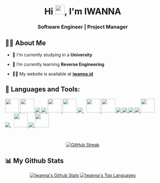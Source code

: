 <h1 align="center">Hi <img src="https://raw.githubusercontent.com/MartinHeinz/MartinHeinz/master/wave.gif" width="30px">, I'm IWANNA</h1>
<h3 align="center">Software Engineer | Project Manager</h3>


## 🙋‍♂️ About Me

- 🔭 I'm currently studying in a **University**

- 🌱 I’m currently learning **Reverse Engineering**

- 👨‍💻 My website is available at **[iwanna.id](https://iwanna.id/)**


## 🚀 Languages and Tools:

<p align="left"> 
    <a href="https://laravel.com/" target="_blank"><img src="https://www.vectorlogo.zone/logos/laravel/laravel-icon.svg" width="45" height="45"/>  </a>
    <a href="https://codeigniter.com/" target="_blank"><img src="https://img.icons8.com/?size=100&id=r4UrHt1gLC2t&format=png&color=000000" width="45" height="45"/>  </a>
    <a href="https://www.php.net/" target="_blank"> <img src="https://img.icons8.com/offices/50/000000/php-logo.png"/> </a> 
    <a href="https://reactjs.org/" target="_blank"> <img src="https://img.icons8.com/color/48/000000/react-native.png"/> </a>
    <a href="https://nextjs.org/" target="_blank"> <img src="https://www.vectorlogo.zone/logos/nextjs/nextjs-icon.svg" width="45" height="45"/> </a> 
    <a href="https://vuejs.org/" target="_blank"> <img src="https://www.vectorlogo.zone/logos/vuejs/vuejs-icon.svg" width="45" height="45"/> </a>
    <a style="padding-right:8px;" href="https://nodejs.org" target="_blank"> <img src="https://img.icons8.com/color/48/000000/nodejs.png"/> </a> 
    <a href="https://angular.dev/" target="_blank"> <img src="https://www.vectorlogo.zone/logos/angular/angular-icon.svg" width="45" height="45"/> </a>
    <a href="https://jquery.com/" target="_blank"> <img src="https://www.vectorlogo.zone/logos/jquery/jquery-icon.svg" width="45" height="45"/> </a>
    <a href="https://developer.mozilla.org/en-US/docs/Web/JavaScript" target="_blank"> <img src="https://img.icons8.com/color/48/000000/javascript.png"/> </a> 
    <a href="https://www.w3.org/html/" target="_blank"> <img src="https://img.icons8.com/color/48/000000/html-5.png"/> </a> 
    <a href="https://www.w3schools.com/css/" target="_blank"> <img src="https://img.icons8.com/color/48/000000/css3.png"/> </a> 
    <a href="https://getbootstrap.com" target="_blank"> <img src="https://img.icons8.com/color/48/000000/bootstrap.png"/> </a>
    <a href="https://tailwindcss.com/" target="_blank"> <img src="https://www.vectorlogo.zone/logos/tailwindcss/tailwindcss-icon.svg" width="45" height="45"/> </a>
    <a style="padding-right:8px;" href="https://www.mysql.com/" target="_blank"> <img src="https://img.icons8.com/fluent/50/000000/mysql-logo.png"/> </a>
    <a href="https://www.mysql.com/" target="_blank"> <img src="https://www.vectorlogo.zone/logos/postgresql/postgresql-vertical.svg" width="45" height="45"/> </a>
    <a href="https://firebase.google.com/" target="_blank"> <img src="https://img.icons8.com/color/48/000000/firebase.png"/> </a>
    <a href="https://aws.amazon.com/" target="_blank"> <img src="https://www.vectorlogo.zone/logos/amazon_aws/amazon_aws-icon.svg" width="45" height="45"/> </a>
</p>

<br/>

<p align="center">
  <a href="https://github.com/jeriatno/github-readme-streak-stats"><img src="https://github-readme-streak-stats.herokuapp.com?user=jeriatno&theme=dark" alt="GitHub Streak" /></a>
</p>

## 📊 My Github Stats

<p align="center">
  <a href="https://github.com/jeriatno/github-readme-stats"><img alt="Iwanna's Github Stats" src="https://github-readme-stats.vercel.app/api?username=jeriatno&show_icons=true&count_private=true&theme=react&hide_border=true&bg_color=0D1117" /></a>
  <a href="https://github.com/jeriatno/github-readme-stats"><img alt="Iwanna's Top Languages" src="https://github-readme-stats.vercel.app/api/top-langs/?username=jeriatno&langs_count=8&count_private=true&layout=compact&theme=react&hide_border=true&bg_color=0D1117" /></a>
</p>
